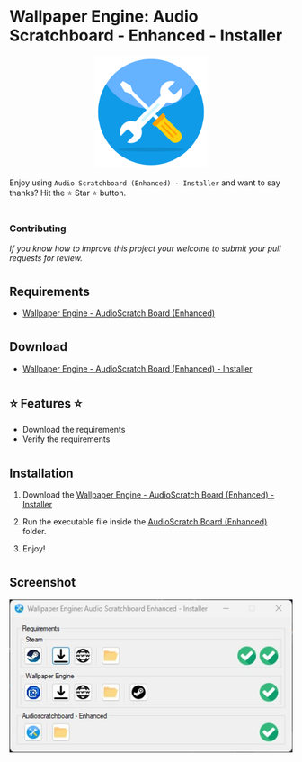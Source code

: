 # Wallpaper Engine: Audio Scratchboard - Enhanced - Installer

<p align="center">
<img src="WallpaperEngineAudioScratchboardEnhancedInstaller\Resources\Logo.png" alt="Preview" width="200" />
<p>

Enjoy using ```Audio Scratchboard (Enhanced) - Installer``` and want to say thanks? Hit the ⭐️ Star ⭐️ button.

#
### Contributing
*If you know how to improve this project your welcome to submit your pull requests for review.*
#

## Requirements
- [Wallpaper Engine - AudioScratch Board (Enhanced)](https://github.com/DivineBytes/AudioScratchboardEnhanced/archive/refs/heads/master.zip)

#

## Download
- [Wallpaper Engine - AudioScratch Board (Enhanced) - Installer](https://github.com/DivineBytes/WallpaperEngineAudioScratchboardEnhancedInstaller/releases/download/1.0.0.0/WallpaperEngineAudioScratchboardEnhancedInstaller.exe)

#

## ⭐ Features ⭐
- Download the requirements
- Verify the requirements

#

## Installation
1. Download the [Wallpaper Engine - AudioScratch Board (Enhanced) - Installer](https://github.com/DivineBytes/WallpaperEngineAudioScratchboardEnhancedInstaller/releases/download/1.0.0.0/WallpaperEngineAudioScratchboardEnhancedInstaller.exe)

2. Run the executable file inside the [AudioScratch Board (Enhanced)](https://github.com/DivineBytes/AudioScratchboardEnhanced) folder.

3. Enjoy!

#

## Screenshot

<p align="center">
<img src="WallpaperEngineAudioScratchboardEnhancedInstaller\Resources\Screenshot0.jpg" alt="Screenshot 0" width="600" />
<p>